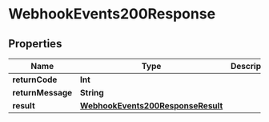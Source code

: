 

# WebhookEvents200Response


## Properties

Name | Type | Description | Notes
------------ | ------------- | ------------- | -------------
**returnCode** | **Int** |  |  [optional]
**returnMessage** | **String** |  |  [optional]
**result** | [**WebhookEvents200ResponseResult**](WebhookEvents200ResponseResult.md) |  |  [optional]



